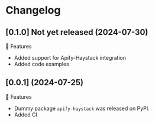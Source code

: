 # Changelog

## [0.1.0] Not yet released  (2024-07-30)

🚀 Features
- Added support for Apify-Haystack integration
- Added code examples

## [0.0.1] (2024-07-25)

🚀 Features
- Dummy package `apify-haystack` was released on PyPI.
- Added CI

